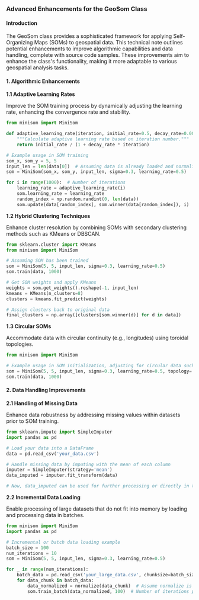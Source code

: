### Advanced Enhancements for the GeoSom Class

#### Introduction
The GeoSom class provides a sophisticated framework for applying Self-Organizing Maps (SOMs) to geospatial data. This technical note outlines potential enhancements to improve algorithmic capabilities and data handling, complete with source code samples. These improvements aim to enhance the class's functionality, making it more adaptable to various geospatial analysis tasks.

#### 1. Algorithmic Enhancements

**1.1 Adaptive Learning Rates**

Improve the SOM training process by dynamically adjusting the learning rate, enhancing the convergence rate and stability.

  ```python
  from minisom import MiniSom

  def adaptive_learning_rate(iteration, initial_rate=0.5, decay_rate=0.005):
      """Calculate adaptive learning rate based on iteration number."""
      return initial_rate / (1 + decay_rate * iteration)

  # Example usage in SOM training
  som_x, som_y = 5, 5
  input_len = len(data[0])  # Assuming data is already loaded and normalized
  som = MiniSom(som_x, som_y, input_len, sigma=0.3, learning_rate=0.5)

  for i in range(1000):  # Number of iterations
      learning_rate = adaptive_learning_rate(i)
      som.learning_rate = learning_rate
      random_index = np.random.randint(0, len(data))
      som.update(data[random_index], som.winner(data[random_index]), i)
  ```

**1.2 Hybrid Clustering Techniques**

Enhance cluster resolution by combining SOMs with secondary clustering methods such as KMeans or DBSCAN.

  ```python
  from sklearn.cluster import KMeans
  from minisom import MiniSom

  # Assuming SOM has been trained
  som = MiniSom(5, 5, input_len, sigma=0.3, learning_rate=0.5)
  som.train(data, 1000)

  # Get SOM weights and apply KMeans
  weights = som.get_weights().reshape(-1, input_len)
  kmeans = KMeans(n_clusters=8)
  clusters = kmeans.fit_predict(weights)

  # Assign clusters back to original data
  final_clusters = np.array([clusters[som.winner(d)] for d in data])
  ```

**1.3 Circular SOMs**

Accommodate data with circular continuity (e.g., longitudes) using toroidal topologies.

  ```python
  from minisom import MiniSom

  # Example usage in SOM initialization, adjusting for circular data such as longitude
  som = MiniSom(5, 5, input_len, sigma=0.3, learning_rate=0.5, topology='toroid')
  som.train(data, 1000)
  ```

#### 2. Data Handling Improvements

**2.1 Handling of Missing Data**

Enhance data robustness by addressing missing values within datasets prior to SOM training.

  ```python
  from sklearn.impute import SimpleImputer
  import pandas as pd

  # Load your data into a DataFrame
  data = pd.read_csv('your_data.csv')

  # Handle missing data by imputing with the mean of each column
  imputer = SimpleImputer(strategy='mean')
  data_imputed = imputer.fit_transform(data)

  # Now, data_imputed can be used for further processing or directly in the GeoSom class
  ```

**2.2 Incremental Data Loading**

Enable processing of large datasets that do not fit into memory by loading and processing data in batches.

  ```python
  from minisom import MiniSom
  import pandas as pd

  # Incremental or batch data loading example
  batch_size = 100
  num_iterations = 10
  som = MiniSom(5, 5, input_len, sigma=0.3, learning_rate=0.5)

  for _ in range(num_iterations):
      batch_data = pd.read_csv('your_large_data.csv', chunksize=batch_size)
      for data_chunk in batch_data:
          data_normalized = normalize(data_chunk)  # Assume normalize is a predefined function
          som.train_batch(data_normalized, 100)  # Number of iterations per batch
  ```
